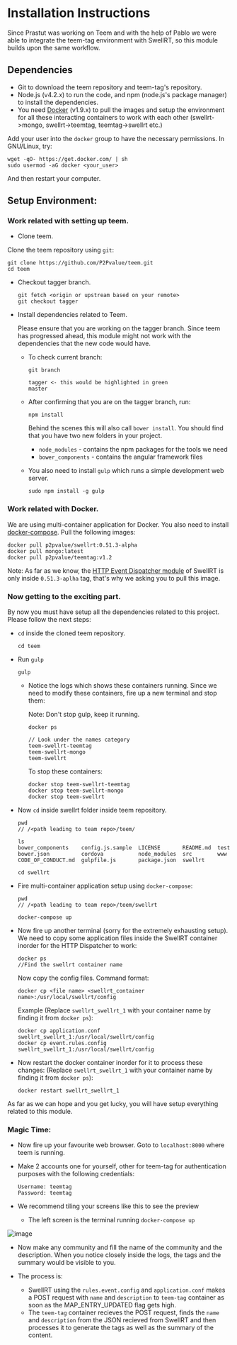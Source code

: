 # Installation Instructions

Since Prastut was working on Teem and with the help of Pablo we were able to integrate the teem-tag environment with SwellRT, so this module builds upon the same workflow. 

## Dependencies

* Git to download the teem repository and teem-tag's repository.  
* Node.js (v4.2.x) to run the code, and npm (node.js's package manager) to install the dependencies.
* You need [Docker](https://docs.docker.com/engine/installation/) (v1.9.x) to pull the images and setup the environment for all these interacting containers to work with each other (swellrt->mongo, swellrt->teemtag, teemtag->swellrt etc.) 

Add your user into the `docker` group to have the necessary permissions. In GNU/Linux, try:

```
wget -qO- https://get.docker.com/ | sh
sudo usermod -aG docker <your_user>
```

And then restart your computer.


## Setup Environment:


### Work related with setting up teem.

*  Clone teem.

  Clone the teem repository using `git`:
  
  ```
  git clone https://github.com/P2Pvalue/teem.git
  cd teem
  ```

* Checkout tagger branch.
  ```
  git fetch <origin or upstream based on your remote>
  git checkout tagger
  ```

* Install dependencies related to Teem. 
  
  Please ensure that you are working on the tagger branch.
  Since teem has progressed ahead, this module might not work with the dependencies that the new code would have.
  
  * To check current branch:
    ```
    git branch
    
    tagger <- this would be highlighted in green
    master
    ```
  
  * After confirming that you are on the tagger branch, run:
  
    ```
    npm install
    ```
    
    Behind the scenes this will also call `bower install`.  You should find that you have two new
    folders in your project.
    
    * `node_modules` - contains the npm packages for the tools we need
    * `bower_components` - contains the angular framework files
    
  * You also need to install `gulp` which runs a simple development web server. 
  
    ```
    sudo npm install -g gulp
    ```

### Work related with Docker.

We are using multi-container application for Docker. You also need to install [docker-compose](https://docs.docker.com/compose/install/). Pull the following images:

```
docker pull p2pvalue/swellrt:0.51.3-alpha
docker pull mongo:latest
docker pull p2pvalue/teemtag:v1.2
```
Note: As far as we know, the [HTTP Event Dispatcher module](https://github.com/P2Pvalue/swellrt/blob/master/wave/doc/swellrt/Event-Dispatcher.md) of SwellRT is only inside `0.51.3-aplha` tag, that's why we asking you to pull this image.
  
  
### Now getting to the exciting part.

By now you must have setup all the dependencies related to this project. Please follow the next steps:

* `cd` inside the cloned teem repository.

  ```
  cd teem
  ```
* Run `gulp`

  ```
  gulp
  ```
  
  * Notice the logs which shows these containers running. Since we need to modify these containers, fire up a new terminal and stop them: 
    
    Note: Don't stop gulp, keep it running. 
    
    ```
    docker ps
    
    // Look under the names category
    teem-swellrt-teemtag
    teem-swellrt-mongo
    teem-swellrt
    
    ```
    To stop these containers:
    
    ```
    docker stop teem-swellrt-teemtag
    docker stop teem-swellrt-mongo
    docker stop teem-swellrt
    ```
    
* Now `cd` inside swellrt folder inside teem repository. 
    ```
    pwd
    // /<path leading to team repo>/teem/
    
    ls
    bower_components    config.js.sample  LICENSE       README.md  test
    bower.json          cordova           node_modules  src        www
    CODE_OF_CONDUCT.md  gulpfile.js       package.json  swellrt

    cd swellrt
    
    ```
* Fire multi-container application setup using `docker-compose`:
    ```
    pwd
    // /<path leading to team repo>/teem/swellrt
    
    docker-compose up
    ```
    
    
* Now fire up another terminal (sorry for the extremely exhausting setup). We need to copy some application files inside the SwellRT container inorder for the HTTP Dispatcher to work:
    
    ```
    docker ps
    //Find the swellrt container name
    ```
    Now copy the config files. Command format:
    ```
    docker cp <file name> <swellrt_container name>:/usr/local/swellrt/config
    ```
    Example (Replace `swellrt_swellrt_1` with your container name by finding it from `docker ps`):
    ```
    docker cp application.conf swellrt_swellrt_1:/usr/local/swellrt/config
    docker cp event.rules.config swellrt_swellrt_1:/usr/local/swellrt/config
    ```
    
* Now restart the docker container inorder for it to process these changes:
  (Replace `swellrt_swellrt_1` with your container name by finding it from `docker ps`):
    ```
    docker restart swellrt_swellrt_1
    ```

As far as we can hope and you get lucky, you will have setup everything related to this module.

### Magic Time: 

* Now fire up your favourite web browser. Goto to `localhost:8000` where teem is running.

* Make 2 accounts one for yourself, other for teem-tag for authentication purposes with the following credentials:
    ```
    Username: teemtag
    Password: teemtag
    ```

* We recommend tiling your screens like this to see the preview 
  * The left screen is the terminal running `docker-compose up`  
  
![image](https://cloud.githubusercontent.com/assets/10279686/18765927/6dddd824-8135-11e6-8816-deedbf04509d.png)

* Now make any community and fill the name of the community and the description. When you notice closely inside the logs, the tags and the summary would be visible to you. 

* The process is:
  * SwellRT using the `rules.event.config` and `application.conf` makes a POST request with `name` and `description` to `teem-tag` container as soon as the MAP_ENTRY_UPDATED flag gets high.
  * The `teem-tag` container recieves the POST request, finds the `name` and `description` from the JSON recieved from SwellRT and then processes it to generate the tags as well as the summary of the content. 
